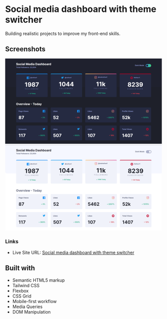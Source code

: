 # Social media dashboard with theme switcher

Building realistic projects to improve my front-end skills.

## Screenshots

![](screenshots/ss-desktop-dark.png)
![](screenshots/ss-desktop-light.png)

### Links

- Live Site URL: [Social media dashboard with theme switcher](https://t1p-calculator-app.netlify.app/)

## Built with

- Semantic HTML5 markup
- Tailwind CSS
- Flexbox
- CSS Grid
- Mobile-first workflow
- Media Queries
- DOM Manipulation
